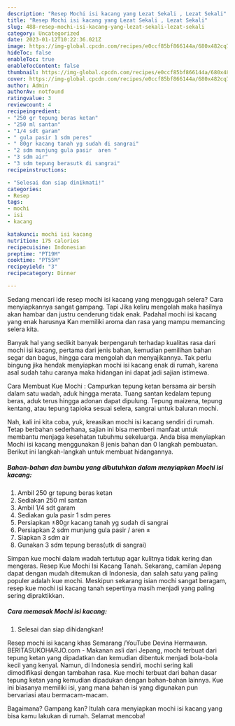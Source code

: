 ```yaml
---
description: "Resep Mochi isi kacang yang Lezat Sekali , Lezat Sekali"
title: "Resep Mochi isi kacang yang Lezat Sekali , Lezat Sekali"
slug: 488-resep-mochi-isi-kacang-yang-lezat-sekali-lezat-sekali
category: Uncategorized
date: 2023-01-12T10:22:36.021Z
image: https://img-global.cpcdn.com/recipes/e0ccf85bf866144a/680x482cq70/mochi-isi-kacang-foto-resep-utama.jpg
hideToc: false
enableToc: true
enableTocContent: false
thumbnail: https://img-global.cpcdn.com/recipes/e0ccf85bf866144a/680x482cq70/mochi-isi-kacang-foto-resep-utama.jpg
cover: https://img-global.cpcdn.com/recipes/e0ccf85bf866144a/680x482cq70/mochi-isi-kacang-foto-resep-utama.jpg
author: Admin
authorAv: notfound
ratingvalue: 3
reviewcount: 4
recipeingredient:
- "250 gr tepung beras ketan"
- "250 ml santan"
- "1/4 sdt garam"
- " gula pasir 1 sdm peres"
- " 80gr kacang tanah yg sudah di sangrai"
- "2 sdm munjung gula pasir  aren "
- "3 sdm air"
- "3 sdm tepung berasutk di sangrai"
recipeinstructions:

- "Selesai dan siap dinikmati!"
categories:
- Resep
tags:
- mochi
- isi
- kacang

katakunci: mochi isi kacang 
nutrition: 175 calories
recipecuisine: Indonesian
preptime: "PT19M"
cooktime: "PT55M"
recipeyield: "3"
recipecategory: Dinner

---
```



Sedang mencari ide resep mochi isi kacang yang menggugah selera? Cara menyiapkannya sangat gampang. Tapi Jika keliru mengolah maka hasilnya akan hambar dan justru cenderung tidak enak. Padahal mochi isi kacang yang enak harusnya Kan memiliki aroma dan rasa yang mampu memancing selera kita.


Banyak hal yang sedikit banyak berpengaruh terhadap kualitas rasa dari mochi isi kacang, pertama dari jenis bahan, kemudian pemilihan bahan segar dan bagus, hingga cara mengolah dan menyajikannya. Tak perlu bingung jika hendak menyiapkan mochi isi kacang enak di rumah, karena asal sudah tahu caranya maka hidangan ini dapat jadi sajian istimewa.

Cara Membuat Kue Mochi : Campurkan tepung ketan bersama air bersih dalam satu wadah, aduk hingga merata. Tuang santan kedalam tepung beras, aduk terus hingga adonan dapat dipulung. Tepung maizena, tepung kentang, atau tepung tapioka sesuai selera, sangrai untuk baluran mochi.


Nah, kali ini kita coba, yuk, kreasikan mochi isi kacang sendiri di rumah. Tetap berbahan sederhana, sajian ini bisa memberi manfaat untuk membantu menjaga kesehatan tubuhmu sekeluarga. Anda bisa menyiapkan Mochi isi kacang menggunakan 8 jenis bahan dan 0 langkah pembuatan. Berikut ini langkah-langkah untuk membuat hidangannya.

<!--inarticleads1-->

##### Bahan-bahan dan bumbu yang dibutuhkan dalam menyiapkan Mochi isi kacang:

1. Ambil 250 gr tepung beras ketan
1. Sediakan 250 ml santan
1. Ambil 1/4 sdt garam
1. Sediakan  gula pasir 1 sdm peres
1. Persiapkan  ±80gr kacang tanah yg sudah di sangrai
1. Persiapkan 2 sdm munjung gula pasir / aren ±
1. Siapkan 3 sdm air
1. Gunakan 3 sdm tepung beras(utk di sangrai)


Simpan kue mochi dalam wadah tertutup agar kulitnya tidak kering dan mengeras. Resep Kue Mochi Isi Kacang Tanah. Sekarang, camilan Jepang dapat dengan mudah ditemukan di Indonesia, dan salah satu yang paling populer adalah kue mochi. Meskipun sekarang isian mochi sangat beragam, resep kue mochi isi kacang tanah sepertinya masih menjadi yang paling sering dipraktikkan. 

<!--inarticleads2-->

##### Cara memasak Mochi isi kacang:


1. Selesai dan siap dihidangkan!

Resep mochi isi kacang khas Semarang /YouTube Devina Hermawan. BERITASUKOHARJO.com - Makanan asli dari Jepang, mochi terbuat dari tepung ketan yang dipadatkan dan kemudian dibentuk menjadi bola-bola kecil yang kenyal. Namun, di Indonesia sendiri, mochi sering kali dimodifikasi dengan tambahan rasa. Kue mochi terbuat dari bahan dasar tepung ketan yang kemudian dipadukan dengan bahan-bahan lainnya. Kue ini biasanya memiliki isi, yang mana bahan isi yang digunakan pun bervariasi atau bermacam-macam. 

Bagaimana? Gampang kan? Itulah cara menyiapkan mochi isi kacang yang bisa kamu lakukan di rumah. Selamat mencoba!
